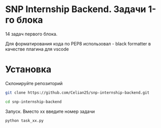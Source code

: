 # SNP Internship Backend. Задачи 1-го блока

14 задач первого блока.

Для форматирования кода по PEP8 использовал - black formatter в качестве плагина для vscode

# Установка

Склонируйте репозиторий

```bash
git clone https://github.com/Celian25/snp-internship-backend.git
```

```bash
cd snp-internship-backend
```

Запуск. Вместо xx введите номер задачи

```bash
python task_xx.py
```

